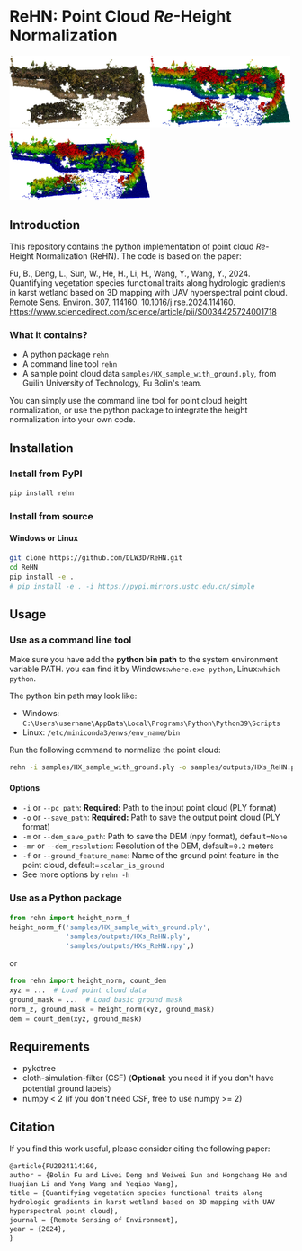 ReHN: Point Cloud _Re_-Height Normalization
=======================
<div>
    <img src="https://github.com/DLW3D/ReHN/blob/main/samples/images/pc_rgb.jpg" width = "250" /><img src="https://github.com/DLW3D/ReHN/blob/main/samples/images/pc_z.jpg" width = "250" /><img src="https://github.com/DLW3D/ReHN/blob/main/samples/images/pc_norm_z.jpg" width = "250" />
</div>

## Introduction
This repository contains the python implementation of point cloud _Re_-Height Normalization (ReHN). The code is based on the paper:

Fu, B., Deng, L., Sun, W., He, H., Li, H., Wang, Y., Wang, Y., 2024. Quantifying vegetation species functional traits along hydrologic gradients in karst wetland based on 3D mapping with UAV hyperspectral point cloud. Remote Sens. Environ. 307, 114160. 10.1016/j.rse.2024.114160.
https://www.sciencedirect.com/science/article/pii/S0034425724001718

### What it contains?
- A python package `rehn`
- A command line tool `rehn`
- A sample point cloud data `samples/HX_sample_with_ground.ply`, from Guilin University of Technology, Fu Bolin's team. 

You can simply use the command line tool for point cloud height normalization, or use the python package to integrate the height normalization into your own code.


## Installation
### Install from PyPI
```bash
pip install rehn
```

### Install from source
#### Windows or Linux
```bash
git clone https://github.com/DLW3D/ReHN.git
cd ReHN
pip install -e .
# pip install -e . -i https://pypi.mirrors.ustc.edu.cn/simple
```

## Usage

### Use as a command line tool
Make sure you have add the **python bin path** to the system environment variable PATH.
you can find it by Windows:`where.exe python`, Linux:`which python`.

The python bin path may look like: 
- Windows: `C:\Users\username\AppData\Local\Programs\Python\Python39\Scripts`
- Linux: `/etc/miniconda3/envs/env_name/bin`

Run the following command to normalize the point cloud:
```bash
rehn -i samples/HX_sample_with_ground.ply -o samples/outputs/HXs_ReHN.ply -n samples/outputs/HXs_ReHN.npy
```

#### Options
- `-i` or `--pc_path`: **Required:** Path to the input point cloud (PLY format) 
- `-o` or `--save_path`: **Required:** Path to save the output point cloud (PLY format)
- `-m` or `--dem_save_path`: Path to save the DEM (npy format), default=`None`
- `-mr` or `--dem_resolution`: Resolution of the DEM, default=`0.2` meters
- `-f` or `--ground_feature_name`: Name of the ground point feature in the point cloud, default=`scalar_is_ground`
- See more options by `rehn -h`

### Use as a Python package

```python
from rehn import height_norm_f
height_norm_f('samples/HX_sample_with_ground.ply', 
              'samples/outputs/HXs_ReHN.ply', 
              'samples/outputs/HXs_ReHN.npy',)
```
or
```python
from rehn import height_norm, count_dem
xyz = ...  # Load point cloud data
ground_mask = ...  # Load basic ground mask
norm_z, ground_mask = height_norm(xyz, ground_mask)
dem = count_dem(xyz, ground_mask)
```

## Requirements
- pykdtree
- cloth-simulation-filter  (CSF) (**Optional**: you need it if you don't have potential ground labels）
- numpy < 2  (if you don't need CSF, free to use numpy >= 2)


## Citation
If you find this work useful, please consider citing the following paper:
```
@article{FU2024114160,
author = {Bolin Fu and Liwei Deng and Weiwei Sun and Hongchang He and Huajian Li and Yong Wang and Yeqiao Wang},
title = {Quantifying vegetation species functional traits along hydrologic gradients in karst wetland based on 3D mapping with UAV hyperspectral point cloud},
journal = {Remote Sensing of Environment},
year = {2024},
}
```
